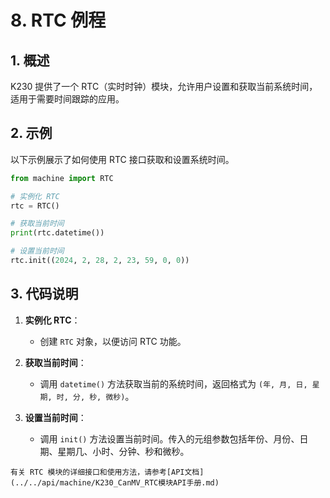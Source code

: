 # 8. RTC 例程

## 1. 概述

K230 提供了一个 RTC（实时时钟）模块，允许用户设置和获取当前系统时间，适用于需要时间跟踪的应用。

## 2. 示例

以下示例展示了如何使用 RTC 接口获取和设置系统时间。

```python
from machine import RTC

# 实例化 RTC
rtc = RTC()

# 获取当前时间
print(rtc.datetime())

# 设置当前时间
rtc.init((2024, 2, 28, 2, 23, 59, 0, 0))
```

## 3. 代码说明

1. **实例化 RTC**：
   - 创建 `RTC` 对象，以便访问 RTC 功能。

1. **获取当前时间**：
   - 调用 `datetime()` 方法获取当前的系统时间，返回格式为 `(年, 月, 日, 星期, 时, 分, 秒, 微秒)`。

1. **设置当前时间**：
   - 调用 `init()` 方法设置当前时间。传入的元组参数包括年份、月份、日期、星期几、小时、分钟、秒和微秒。

```{admonition} 提示
有关 RTC 模块的详细接口和使用方法，请参考[API文档](../../api/machine/K230_CanMV_RTC模块API手册.md)
```
